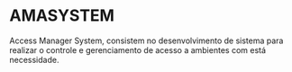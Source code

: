 # AMASYSTEM
Access Manager System, consistem no desenvolvimento de sistema para realizar o controle e gerenciamento de acesso a ambientes com está necessidade.
